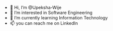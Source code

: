 - 👋 Hi, I’m @Upeksha-Wije
- 👀 I’m interested in Software Engineering
- 🌱 I’m currently learning Information Technology
- 📫 you can reach me on LinkedIn

<!---
Upeksha-Wije is a ✨ special ✨ repository because its `README.md` (this file) appears on your GitHub profile.
You can click the Preview link to take a look at your changes.
--->
